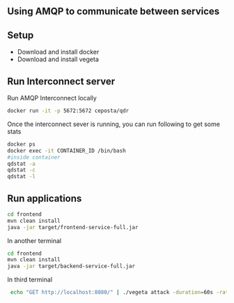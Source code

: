 Using AMQP to communicate between services
------------------------------------------


## Setup
* Download and install docker
* Download and install vegeta


## Run Interconnect server
Run AMQP Interconnect locally
```bash
docker run -it -p 5672:5672 ceposta/qdr
```

Once the interconnect sever is running, you can run following to get some stats
```bash
docker ps
docker exec -it CONTAINER_ID /bin/bash
#inside container
qdstat -a
qdstat -c
qdstat -l

```

## Run applications
```bash
cd frontend 
mvn clean install
java -jar target/frontend-service-full.jar

```

In another terminal
```bash
cd frontend 
mvn clean install
java -jar target/backend-service-full.jar
```

In third terminal
```bash
 echo "GET http://localhost:8080/" | ./vegeta attack -duration=60s -rate=50 | tee results.bin | ./vegeta report
```